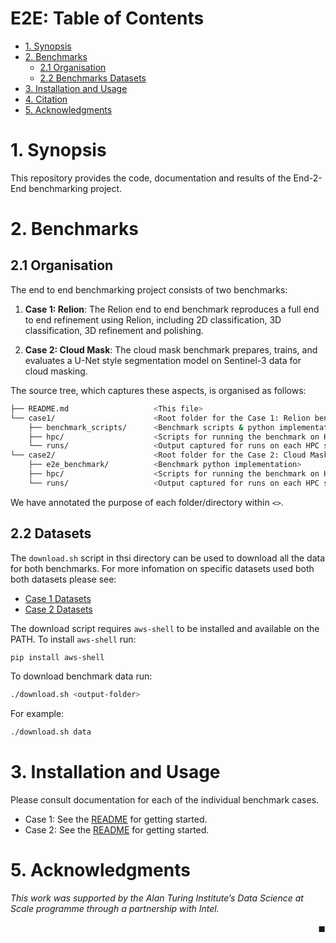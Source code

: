 # E2E: Table of Contents
- [1. Synopsis](#1-synopsis)
- [2. Benchmarks](#2-benchmarks)
  * [2.1 Organisation](#21-organisation)
  * [2.2 Benchmarks Datasets](#22-datasets)
- [3. Installation and Usage](#3-installation-and-usage)
- [4. Citation](#4-citation)
- [5. Acknowledgments](#5-acknowledgments)



# 1. Synopsis

This repository provides the code, documentation and results of the End-2-End benchmarking project.

# 2. Benchmarks 


## 2.1 Organisation

The end to end benchmarking project consists of two benchmarks:

1. **Case 1: Relion**: The Relion end to end benchmark reproduces a full end to end refinement using Relion, including 2D classification, 3D classification, 3D refinement and polishing.

2. **Case 2: Cloud Mask**: The cloud mask benchmark prepares, trains, and evaluates a U-Net style segmentation model on Sentinel-3 data for cloud masking.

The source tree, which captures these aspects,  is organised as follows:

```bash
├── README.md                   <This file>
└── case1/                      <Root folder for the Case 1: Relion benchmark>
    ├── benchmark_scripts/      <Benchmark scripts & python implementation>
    ├── hpc/                    <Scripts for running the benchmark on HPC systems>
    └── runs/                   <Output captured for runs on each HPC system> 
└── case2/                      <Root folder for the Case 2: Cloud Mask benchmark>
    ├── e2e_benchmark/          <Benchmark python implementation>
    ├── hpc/                    <Scripts for running the benchmark on HPC systems>
    └── runs/                   <Output captured for runs on each HPC system> 
```

We have annotated the purpose of each folder/directory within `<>`.  

## 2.2 Datasets 

The `download.sh` script in thsi directory can be used to download all the data for both benchmarks. For more infomation on specific datasets used both both datasets please see:

 - [Case 1 Datasets](./case1/README.md#datasets)
 - [Case 2 Datasets](./case2/README.md#datasets)

The download script requires `aws-shell` to be installed and available on
the PATH. To install `aws-shell` run:

```bash
pip install aws-shell
```

To download benchmark data run:

```bash
./download.sh <output-folder>
```

For example:

```bash
./download.sh data
```

# 3. Installation and Usage

Please consult documentation for each of the individual benchmark cases.
 - Case 1: See the [README](./case1/README.md) for getting started.
 - Case 2: See the [README](./case2/README.md) for getting started.

# 5. Acknowledgments

*This work was supported by the Alan Turing Institute’s Data Science at Scale programme through a partnership with Intel.*

<div style="text-align: right">◼︎</div>

